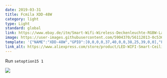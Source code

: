 ```yaml
---
date: 2019-03-31
title: Fcmila XDD-48W
category: light
type: Light
standard: global
link: https://www.ebay.de/itm/Smart-Wifi-Wireless-Deckenleuchte-RGBW-Lampe-fur-Alexa-Google-AC90-240V-/113447726477
image: https://user-images.githubusercontent.com/5904370/56112013-0c536c80-5f5a-11e9-86fe-8688ad21f8c6.png
template: '{"NAME":"XDD-48W","GPIO":[0,0,0,0,37,40,0,0,38,25,39,0,0],"FLAG":0,"BASE":18}' 
link_alt: https://www.aliexpress.com/store/product/LED-WIFI-Smart-Ceiling-Light-RGB-Dimmable-48W-APP-Remote-control-Lamp-for-Bed-Room-Living/1827431_32966143703.html
---
```

Run `setoption15 1`

![](https://user-images.githubusercontent.com/5904370/56112085-4c1a5400-5f5a-11e9-8c6a-1fce0f36f146.png)
